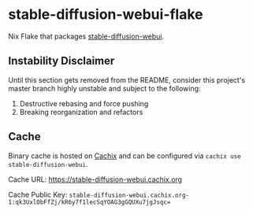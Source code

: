 # stable-diffusion-webui-flake
Nix Flake that packages [stable-diffusion-webui](https://github.com/AUTOMATIC1111/stable-diffusion-webui).

## Instability Disclaimer
Until this section gets removed from the README, consider this project's master branch highly unstable and subject to the following:

1. Destructive rebasing and force pushing
2. Breaking reorganization and refactors

## Cache
Binary cache is hosted on [Cachix](https://cachix.org) and can be configured via `cachix use stable-diffusion-webui`.

Cache URL: https://stable-diffusion-webui.cachix.org

Cache Public Key: `stable-diffusion-webui.cachix.org-1:qk3UxlObFfZj/kR6y7f1lecSqYOAG3gGQUXu7jgJsqc=`
